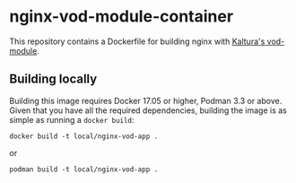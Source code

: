 nginx-vod-module-container
=======================

This repository contains a Dockerfile for building nginx with [Kaltura's
vod-module](https://github.com/kaltura/nginx-vod-module).

Building locally
----------------

Building this image requires Docker 17.05 or higher, Podman 3.3 or above. Given that you have all the required
dependencies, building the image is as simple as running a ``docker build``:

```
docker build -t local/nginx-vod-app .
```
or 
```
podman build -t local/nginx-vod-app .
```
